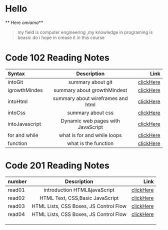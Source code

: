 
# Hello 


** Here _omiama_** 

> my field is computer engineering ,my knowledge in programing is beasic do i hope in crease it in this course

## 
# Code 102 Reading Notes


| Syntax         | Description                        | Link              |
| :---           |    :----:                          |           ---:    |
|  intoGit       | summary about git                  | [clickHere](https://omaimah-sulaiman.github.io/reading-notes102/read02)              |
|  igrowthMindes | summary about growthMindest        | [clickHere](https://omaimah-sulaiman.github.io/reading-notes102/growthMindest)       |
|  intoHtml     |summary about wireframes and html    | [clickHere](https://omaimah-sulaiman.github.io/reading-notes102/read03)              |
|  intoCss      |summary about css                    | [clickHere](https://omaimah-sulaiman.github.io/reading-notes102/read03b)              |
|intoJavascript |Dynamic web pages with JavaScript    | [clickHere](https://omaimah-sulaiman.github.io/reading-notes102/read04a)              |
|for and while |what is for and while loops           | [clickHere](https://omaimah-sulaiman.github.io/reading-notes102/read05)              |
|function     |what is the function                  | [clickHere](https://omaimah-sulaiman.github.io/reading-notes102/read06)              |


##

# Code 201 Reading Notes

| number   | Description                        | Link              |
| :---     |    :----:                          |           ---:    |
|  read01  |  introduction HTML&javaScript      | [clickHere](https://omaimah-sulaiman.github.io/reading-notes102/read01-201)   |
|  read02  | HTML Text, CSS,Basic JavaScript    | [clickHere](https://omaimah-sulaiman.github.io/reading-notes102/read02-201)   |
|  read03  |HTML Lists, CSS Boxes, JS Control Flow|[clickHere](https://omaimah-sulaiman.github.io/reading-notes102/read03-201)  |
| read04   |HTML Lists, CSS Boxes, JS Control Flow|[clickHere](https://omaimah-sulaiman.github.io/reading-notes102/read04-201)  |
|                |                                    |                   |
|                |                                    |                   |
|                |                                    |                   |




